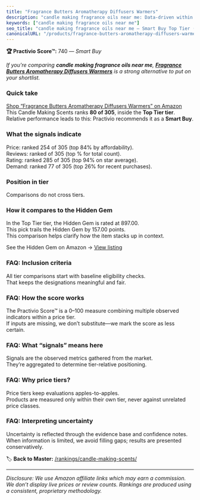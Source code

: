 ```yaml
---
title: "Fragrance Butters Aromatherapy Diffusers Warmers"
description: "candle making fragrance oils near me: Data-driven within Top Tier ranking using the Practivio Score™. Positioned by quality, value, demand, findability, moment…"
keywords: ["candle making fragrance oils near me"]
seo_title: "candle making fragrance oils near me — Smart Buy Top Tier (2025)"
canonicalURL: "/products/fragrance-butters-aromatherapy-diffusers-warmers-B0BW2M4GR2/"
---
```


**🏆 Practivio Score™:** 740 — _Smart Buy_


*If you're comparing **candle making fragrance oils near me**, **[Fragrance Butters Aromatherapy Diffusers Warmers](https://www.amazon.com/dp/B0BW2M4GR2?tag=practivio-20)** is a strong alternative to put on your shortlist.*
### Quick take
[Shop “Fragrance Butters Aromatherapy Diffusers Warmers” on Amazon](https://www.amazon.com/dp/B0BW2M4GR2?tag=practivio-20)
This Candle Making Scents ranks **80 of 305**, inside the **Top Tier tier**.  
Relative performance leads to this: Practivio recommends it as a **Smart Buy**.

### What the signals indicate
Price: ranked 254 of 305 (top 84% by affordability).  
Reviews: ranked  of 305 (top % for total count).  
Rating: ranked 285 of 305 (top 94% on star average).  
Demand: ranked 77 of 305 (top 26% for recent purchases).

### Position in tier
Comparisons do not cross tiers.

### How it compares to the Hidden Gem
In the Top Tier tier, the Hidden Gem is rated at 897.00.  
This pick trails the Hidden Gem by 157.00 points.  
This comparison helps clarify how the item stacks up in context.  

See the Hidden Gem on Amazon → [View listing](https://www.amazon.com/dp/B07WRDQ373?tag=practivio-20)

### FAQ: Inclusion criteria
All tier comparisons start with baseline eligibility checks.  
That keeps the designations meaningful and fair.

### FAQ: How the score works
The Practivio Score™ is a 0–100 measure combining multiple observed indicators within a price tier.  
If inputs are missing, we don’t substitute—we mark the score as less certain.

### FAQ: What “signals” means here
Signals are the observed metrics gathered from the market.  
They’re aggregated to determine tier-relative positioning.

### FAQ: Why price tiers?
Price tiers keep evaluations apples-to-apples.  
Products are measured only within their own tier, never against unrelated price classes.

### FAQ: Interpreting uncertainty
Uncertainty is reflected through the evidence base and confidence notes.  
When information is limited, we avoid filling gaps; results are presented conservatively.


🏷️ **Back to Master:** [/rankings/candle-making-scents/](/rankings/candle-making-scents/)

---
_Disclosure: We use Amazon affiliate links which may earn a commission. We don’t display live prices or review counts. Rankings are produced using a consistent, proprietary methodology._
